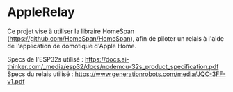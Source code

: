 # AppleRelay

Ce projet vise à utiliser la libraire HomeSpan (https://github.com/HomeSpan/HomeSpan), afin de piloter un relais à l'aide de l'application de domotique d'Apple Home.

Specs de l'ESP32s utilisé :  https://docs.ai-thinker.com/_media/esp32/docs/nodemcu-32s_product_specification.pdf
Specs du relais utilisé : https://www.generationrobots.com/media/JQC-3FF-v1.pdf

